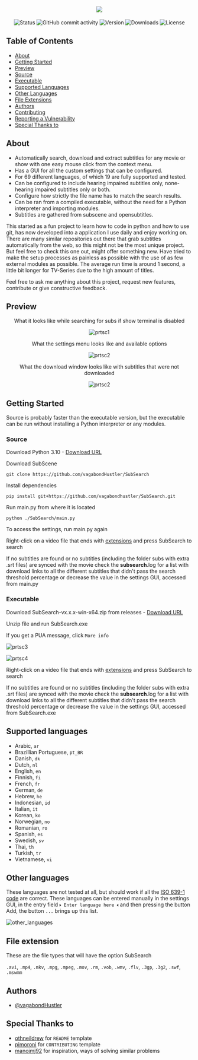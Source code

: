 <h1 align="center"><img src="https://raw.githubusercontent.com/vagabondHustler/SubSearch/main/assets/subsearch_transparent.png"/></h1>

<div align="center">

![Status](https://img.shields.io/badge/status-active-success?color=9fa65d&style=flat-square)
![GitHub commit activity](https://img.shields.io/github/commit-activity/m/vagabondhustler/subsearch?color=c49b5d&style=flat-square)
![Version](https://img.shields.io/github/v/release/vagabondHustler/SubSearch?color=de935e&display_name=tag&include_prereleases&style=flat-square)
![Downloads](https://img.shields.io/github/downloads/vagabondHustler/SubSearch/total?color=ba9888&style=flat-square)
![License](https://img.shields.io/github/license/vagabondhustler/SUbSearch?color=82a2bd&style=flat-square)

</div>

## Table of Contents

- [About](#about)
- [Getting Started](#getting_started_src)
- [Preview](#preview)
- [Source](#src)
- [Executable](#exe)
- [Supported Languages](#lsupport)
- [Other Languages](#not_support)
- [File Extensions](#file_ext)
- [Authors](#authors)
- [Contributing](https://github.com/vagabondHustler/SubSearch/blob/main/.github/CONTRIBUTING.md)
- [Reporting a Vulnerability](https://github.com/vagabondHustler/SubSearch/blob/main/.github/SECURITY.md)
- [Special Thanks to](#thanks)

## About <a name = "about"></a>

- Automatically search, download and extract subtitles for any movie or show with one easy mouse click from the context menu.
- Has a GUI for all the custom settings that can be configured.
- For 69 different languages, of which 19 are fully supported and tested.
- Can be configured to include hearing impaired subtitles only, none-hearing impaired subtitles only or both.
- Configure how strictly the file name has to match the search results.
- Can be ran from a compiled executable, without the need for a Python interpreter and importing modules.
- Subtitles are gathered from subscene and opensubtitles.

This started as a fun project to learn how to code in python and how to use git, has now developed into a application I use daily and enjoy working on. There are many similar repositories out there that grab subtitles automatically from the web, so this might not be the most unique project. But feel free to check this one out, might offer something new. Have tried to make the setup processes as painless as possible with the use of as few external modules as possible. The average run time is around 1 second, a little bit longer for TV-Series due to the high amount of titles.

Feel free to ask me anything about this project, request new features, contribute or give constructive feedback.

## Preview <a name = "preview"></a>

<div align="center">

What it looks like while searching for subs if show terminal is disabled

![prtsc1](https://raw.githubusercontent.com/vagabondHustler/SubSearch/main/assets/example21224.gif)

What the settings menu looks like and available options

![prtsc2](https://raw.githubusercontent.com/vagabondHustler/SubSearch/main/assets/gui_21227.png)

What the download window looks like with subtitles that were not downloaded

![prtsc2](https://raw.githubusercontent.com/vagabondHustler/SubSearch/main/assets/gui_dlw_2918.png)

</div>

## Getting Started <a name = "getting_started_src"></a>

Source is probably faster than the executable version, but the executable can be run without installing a Python interpreter or any modules.

### Source <a name = "src"></a>

Download Python 3.10 - [Download URL](https://www.python.org/downloads/)

Download SubScene

`git clone https://github.com/vagabondHustler/SubSearch`

Install dependencies

`pip install git+https://github.com/vagabondhustler/SubSearch.git`

Run main.py from where it is located

`python ./SubSearch/main.py`

To access the settings, run main.py again

Right-click on a video file that ends with [extensions](#file_ext) and press SubSearch to search

If no subtitles are found or no subtitles (including the folder subs with extra .srt files) are synced with the movie check the **subsearch**.log for a list with download links to all the different subtitles that didn't pass the search threshold percentage or decrease the value in the settings GUI, accessed from main.py

### Executable <a name = "exe"></a>

Download SubSearch-vx.x.x-win-x64.zip from releases - [Download URL](https://github.com/vagabondHustler/SubSearch/releases)

Unzip file and run SubSearch.exe

If you get a PUA message, click `More info`

![prtsc3](https://raw.githubusercontent.com/vagabondHustler/SubSearch/main/assets/moreinfo.png)

![prtsc4](https://raw.githubusercontent.com/vagabondHustler/SubSearch/main/assets/runanyway.png)

Right-click on a video file that ends with [extensions](#file_ext) and press SubSearch to search

If no subtitles are found or no subtitles (including the folder subs with extra .srt files) are synced with the movie check the **subsearch**.log for a list with download links to all the different subtitles that didn't pass the search threshold percentage or decrease the value in the settings GUI, accessed from SubSearch.exe

## Supported languages <a name = "lsupport"></a>

- Arabic, `ar`
- Brazillian Portuguese, `pt_BR`
- Danish, `dk`
- Dutch, `nl`
- English, `en`
- Finnish, `fi`
- French, `fr`
- German, `de`
- Hebrew, `he`
- Indonesian, `id`
- Italian, `it`
- Korean, `ko`
- Norwegian, `no`
- Romanian, `ro`
- Spanish, `es`
- Swedish, `sv`
- Thai, `th`
- Turkish, `tr`
- Vietnamese, `vi`

## Other languages <a name = "not_support"></a>

These languages are not tested at all, but should work if all the [ISO 639-1 code](https://en.wikipedia.org/wiki/List_of_ISO_639-1_codes) are correct. These languages can be entered manually in the settings GUI, in the entry field `🞂 Enter language here 🞀` and then pressing the button Add, the button `...` brings up this list.

![other_languages](https://raw.githubusercontent.com/vagabondHustler/SubSearch/main/assets/other_languages_21123.png)

## File extension <a name = "file_ext"></a>

These are the file types that will have the option SubSearch

`.avi`, `.mp4`, `.mkv`, `.mpg`, `.mpeg`, `.mov`, `.rm`, `.vob`, `.wmv`, `.flv`, `.3gp`, `.3g2`, `.swf`, `.mswmm`

## Authors <a name = "authors"></a>

- [@vagabondHustler](https://github.com/vagabondHustler)

## Special Thanks to <a name = "thanks"></a>

- [othneildrew](https://github.com/othneildrew/Best-README-Template) for `README` template
- [pimoroni](https://github.com/pimoroni/template-python/blob/master/.github/CONTRIBUTING.md) for `CONTRIBUTING` template
- [manojmj92](https://github.com/manojmj92/subtitle-downloader) for inspiration, ways of solving similar problems

